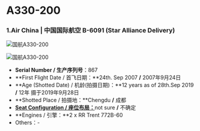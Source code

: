 # A330-200

### 1.Air China | 中国国际航空     B-6091 (Star Alliance Delivery)

![国航A330-200](http://py2kq5jlv.bkt.clouddn.com/A332_CA_B6091%28StarAllianceDelivery%29_1.jpg)

![国航A330-200](http://py2kq5jlv.bkt.clouddn.com/A332_CA_B6091%28StarAllianceDelivery%29_4.jpg)

- **Serial Number / 生产序列号**：867
- **First Flight Date / 首飞日期：**24th. Sep 2007  **/**  2007年9月24日
- **Age (Shotted Date) / 机龄(拍摄日期)：**12 years as of 28th.Sep 2019  **/**  12年  摄于2019年9月28日
- **Shotted Place / 拍摄地：**Chengdu  **/**  成都
- [**Seat Configuration / 座位布局：**](http://www.airchina.com.cn/cn/info/flight-experience/cabin-type-view/963.shtml)not sure  **/**  不确定
- **Engines / 引擎：**2 x RR Trent 772B-60
- Others：-